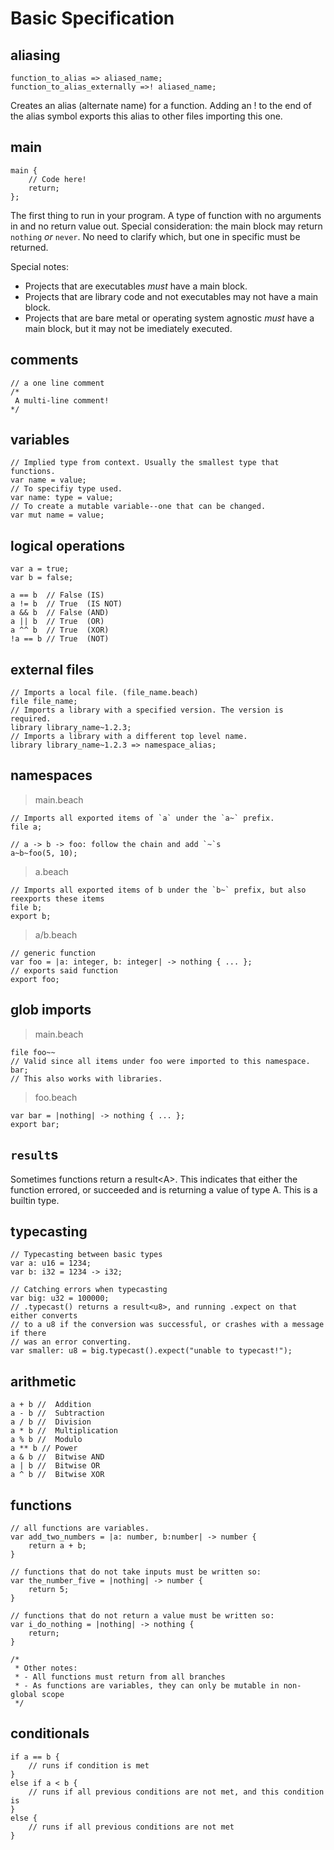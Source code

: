 # Basic Specification

## aliasing

```beach
function_to_alias => aliased_name;
function_to_alias_externally =>! aliased_name;
```

Creates an alias (alternate name) for a function.  Adding an ! to the end of the alias symbol exports this alias to other files importing this one.

## main

```beach
main {
    // Code here!
    return;
};
```

The first thing to run in your program. A type of function with no arguments in and no return value out. Special consideration: the main block may return `nothing` *or* `never`. No need to clarify which, but one in specific must be returned.

Special notes:

- Projects that are executables *must* have a main block.
- Projects that are library code and not executables may not have a main block.
- Projects that are bare metal or operating system agnostic *must* have a main block, but it may not be imediately executed.

## comments

```beach
// a one line comment
/*
 A multi-line comment!
*/
```

## variables

```beach
// Implied type from context. Usually the smallest type that functions.
var name = value;
// To specifiy type used.
var name: type = value;
// To create a mutable variable--one that can be changed.
var mut name = value;
```

## logical operations

```beach
var a = true;
var b = false;

a == b  // False (IS)
a != b  // True  (IS NOT)
a && b  // False (AND)
a || b  // True  (OR)
a ^^ b  // True  (XOR)
!a == b // True  (NOT)

```

## external files

```beach
// Imports a local file. (file_name.beach)
file file_name;
// Imports a library with a specified version. The version is required.
library library_name~1.2.3;
// Imports a library with a different top level name.
library library_name~1.2.3 => namespace_alias;
```

## namespaces

> main.beach

```beach
// Imports all exported items of `a` under the `a~` prefix.
file a;

// a -> b -> foo: follow the chain and add `~`s
a~b~foo(5, 10);
```

> a.beach

```beach
// Imports all exported items of b under the `b~` prefix, but also reexports these items
file b;
export b;
```

> a/b.beach

```beach
// generic function
var foo = |a: integer, b: integer| -> nothing { ... };
// exports said function
export foo;
```

## glob imports

> main.beach

```beach
file foo~~
// Valid since all items under foo were imported to this namespace.
bar;
// This also works with libraries.
```

> foo.beach

```beach
var bar = |nothing| -> nothing { ... };
export bar;
```

## `result`s

Sometimes functions return a result\<A>. This indicates that either the function errored, or succeeded and is returning a value of type A. This is a builtin type.

## typecasting

```beach
// Typecasting between basic types
var a: u16 = 1234;
var b: i32 = 1234 -> i32;

// Catching errors when typecasting
var big: u32 = 100000;
// .typecast() returns a result<u8>, and running .expect on that either converts
// to a u8 if the conversion was successful, or crashes with a message if there
// was an error converting.
var smaller: u8 = big.typecast().expect("unable to typecast!");
```

## arithmetic

```beach
a + b //  Addition
a - b //  Subtraction
a / b //  Division
a * b //  Multiplication
a % b //  Modulo
a ** b // Power
a & b //  Bitwise AND
a | b //  Bitwise OR
a ^ b //  Bitwise XOR
```

## functions

```beach
// all functions are variables.
var add_two_numbers = |a: number, b:number| -> number {
    return a + b;
}

// functions that do not take inputs must be written so:
var the_number_five = |nothing| -> number {
    return 5;
}

// functions that do not return a value must be written so:
var i_do_nothing = |nothing| -> nothing {
    return;
}

/*
 * Other notes:
 * - All functions must return from all branches
 * - As functions are variables, they can only be mutable in non-global scope
 */
```

## conditionals

```beach
if a == b {
    // runs if condition is met
}
else if a < b {
    // runs if all previous conditions are not met, and this condition is
}
else {
    // runs if all previous conditions are not met
}
```
